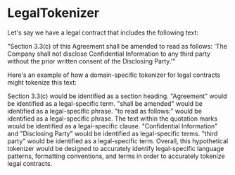 # LegalTokenizer

Let's say we have a legal contract that includes the following text:

"Section 3.3(c) of this Agreement shall be amended to read as follows: 'The Company shall not disclose Confidential Information to any third party without the prior written consent of the Disclosing Party.'"

Here's an example of how a domain-specific tokenizer for legal contracts might tokenize this text:

Section 3.3(c) would be identified as a section heading.
"Agreement" would be identified as a legal-specific term.
"shall be amended" would be identified as a legal-specific phrase.
"to read as follows:" would be identified as a legal-specific phrase.
The text within the quotation marks would be identified as a legal-specific clause.
"Confidential Information" and "Disclosing Party" would be identified as legal-specific terms.
"third party" would be identified as a legal-specific term.
Overall, this hypothetical tokenizer would be designed to accurately identify legal-specific language patterns, formatting conventions, and terms in order to accurately tokenize legal contracts.
